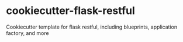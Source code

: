# cookiecutter-flask-restful
Cookiecutter template for flask restful, including blueprints, application factory, and more
